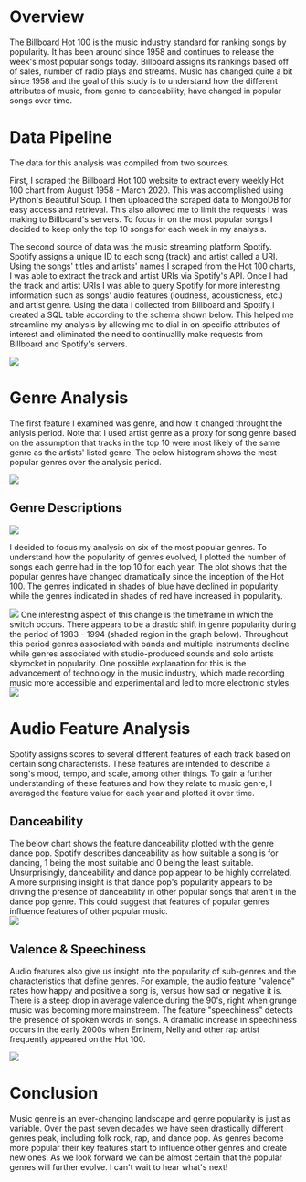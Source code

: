 # Overview 

The Billboard Hot 100 is the music industry standard for ranking songs by popularity. It has been around since 1958 and continues to release the week's most popular songs today. Billboard assigns its rankings based off of sales, number of radio plays and streams. Music has changed quite a bit since 1958 and the goal of this study is to understand how the different attributes of music, from genre to danceability, have changed in popular songs over time. 

# Data Pipeline 

The data for this analysis was compiled from two sources. 

First, I scraped the Billboard Hot 100 website to extract every weekly Hot 100 chart from  August 1958 - March 2020. This was accomplished using Python's Beautiful Soup. I then uploaded the scraped data to MongoDB for easy access and retrieval. This also allowed me to limit the requests I was making to Billboard's servers. To focus in on the most popular songs I decided to keep only the top 10 songs for each week in my analysis. 

The second source of data was the music streaming platform Spotify. Spotify assigns a unique ID to each song (track) and artist called a URI.  Using the songs' titles and artists' names I scraped from the Hot 100 charts, I was able to extract the track and artist URIs via Spotify's API. Once I had the track and artist URIs I was able to query Spotify for more interesting information such as songs' audio features (loudness, acousticness, etc.) and artist genre. Using the data I collected from Billboard and Spotify I created a SQL table according to the schema shown below. This helped me streamline my analysis by allowing me to dial in on specific attributes of interest and eliminated the need to continuallly make requests from Billboard and Spotify's servers. 

![](/images/flow_relationship.png)


# Genre Analysis 

The first feature I examined was genre, and how it changed throught the anlysis period. Note that I used artist genre as a proxy for song genre based on the assumption that tracks in the top 10 were most likely of the same genre as the artists' listed genre. The below histogram shows the most popular genres over the analysis period. 


![](/images/genre_histogram.png)
## Genre Descriptions
![](/images/genre_descriptions.png)

I decided to focus my analysis on six of the most popular genres. To understand how the popularity of genres evolved, I plotted the number of songs each genre had in the top 10 for each year. The plot shows that the popular genres have changed dramatically since the inception of the Hot 100. The genres indicated in shades of blue have declined in popularity while the genres indicated in shades of red have increased in popularity. 

![](/images/top_genres_over_time.png)
One interesting aspect of this change is the timeframe in which the switch occurs. There appears to be a drastic shift in genre popularity during the period of 1983 - 1994 (shaded region in the graph below). Throughout this period genres associated with bands and multiple instruments decline while genres associated with studio-produced sounds and solo artists skyrocket in popularity. One possible explanation for this is the advancement of technology in the music industry, which made recording music more accessible and experimental and led to more electronic styles.
![](/images/top_genres_over_time_2.png)

# Audio Feature Analysis 
Spotify assigns scores to several different features of each track based on certain song characterists. These features are intended to describe a song's mood, tempo, and scale, among other things. To gain a further understanding of these features and how they relate to music genre, I averaged the feature value for each year and plotted it over time.
## Danceability
The below chart shows the feature danceability plotted with the genre dance pop. Spotify describes danceability as how suitable a song is for dancing, 1 being the most suitable and 0 being the least suitable. Unsurprisingly, danceability and dance pop appear to be highly correlated. A more surprising insight is that dance pop's popularity appears to be driving the presence of danceability in other popular songs that aren't in the dance pop genre. This could suggest that features of popular genres influence features of other popular music.  
![](/images/dancepop_v_dance.png)

## Valence & Speechiness
Audio features also give us insight into the popularity of sub-genres and the characteristics that define genres. For example, the audio feature "valence" rates how happy and positive a song is, versus how sad or negative it is. There is a steep drop in average valence during the 90's, right when grunge music was becoming more mainstreem. 
The feature "speechiness" detects the presence of spoken words in songs. A dramatic increase in speechiness occurs in the early 2000s when Eminem, Nelly and other rap artist frequently appeared on the Hot 100.  

![](/images/valance_speechiness.png)

# Conclusion 

Music genre is an ever-changing landscape and genre popularity is just as variable. Over the past seven decades we have seen drastically different genres peak, including folk rock, rap, and dance pop. As genres become more popular their key features start to influence other genres and create new ones. As we look forward we can be almost certain that the popular genres will further evolve. 
I can't wait to hear what's next! 

